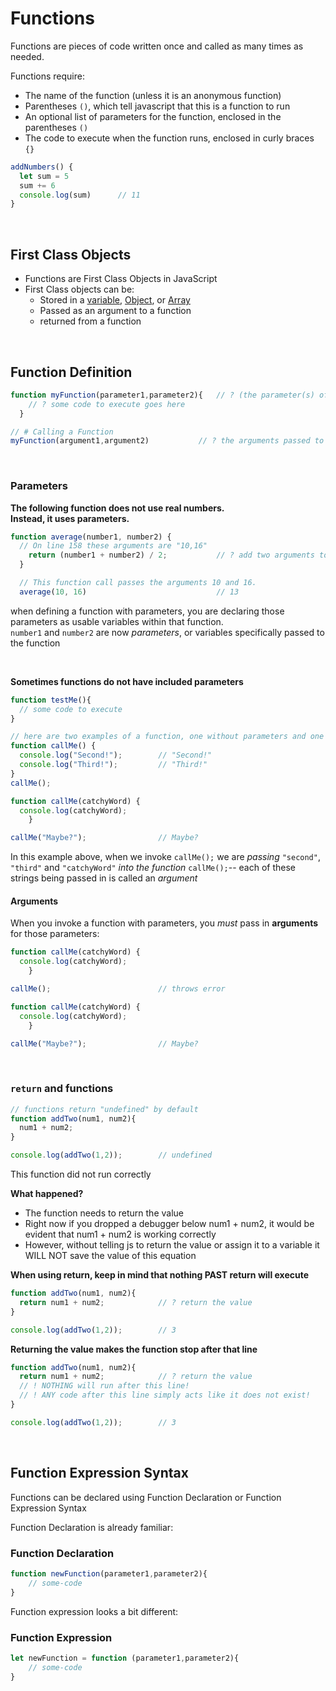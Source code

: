 # Functions
Functions are pieces of code written once and called as many times as needed.

Functions require:
- The name of the function (unless it is an anonymous function)
- Parentheses ```()```, which tell javascript that this is a function to run
- An optional list of parameters for the function, enclosed in the parentheses ``()``
- The code to execute when the function runs, enclosed in curly braces ```{}```

```js
addNumbers() {
  let sum = 5
  sum += 6
  console.log(sum)      // 11
}
```
<br>

## First Class Objects
- Functions are First Class Objects in JavaScript
- First Class objects can be:
    - Stored in a [variable](../03_JS/01_JS_Basics.md), [Object](../03_JS/12_Objects_Nested_Destructuring.md), or [Array](../03_JS/09_Arrays.md)
    - Passed as an argument to a function
    - returned from a function

<br>

## Function Definition
```js
function myFunction(parameter1,parameter2){   // ? (the parameter(s) of the function)
    // ? some code to execute goes here
  }

// # Calling a Function
myFunction(argument1,argument2)           // ? the arguments passed to the function
```

<br>

### Parameters
**The following function does not use real numbers.**  
**Instead, it uses parameters.** 
```js
function average(number1, number2) {
  // On line 158 these arguments are "10,16"
    return (number1 + number2) / 2;           // ? add two arguments together, divide sum by 2
  }

  // This function call passes the arguments 10 and 16.
  average(10, 16)                             // 13
```

when defining a function with parameters, you are declaring those parameters as usable variables within that function.  
```number1``` and ```number2``` are now *parameters*, or variables specifically passed to the function

<br>

**Sometimes functions do not have included parameters**
```js
function testMe(){
  // some code to execute
}

// here are two examples of a function, one without parameters and one with:
function callMe() {
  console.log("Second!");        // "Second!"
  console.log("Third!");         // "Third!"
}
callMe();

function callMe(catchyWord) {
  console.log(catchyWord);
    }

callMe("Maybe?");                // Maybe?
```
In this example above, when we invoke ```callMe();``` we are *passing* ```"second"```, ```"third"``` and ```"catchyWord"``` *into the function* ```callMe();```-- each of these strings being passed in is called an *argument*
<br>

#### Arguments
When you invoke a function with parameters, you *must* pass in **arguments** for those parameters:
```js
function callMe(catchyWord) {
  console.log(catchyWord);
    }

callMe();                        // throws error
```
```js
function callMe(catchyWord) {
  console.log(catchyWord);
    }

callMe("Maybe?");                // Maybe?
```


<br>

### ```return``` and functions
```js
// functions return "undefined" by default
function addTwo(num1, num2){
  num1 + num2;
}

console.log(addTwo(1,2));        // undefined
```
This function did not run correctly

**What happened?**
- The function needs to return the value
- Right now if you dropped a debugger below num1 + num2, it would be evident that num1 + num2 is working correctly
- However, without telling js to return the value or assign it to a variable it WILL NOT save the value of this equation

**When using return, keep in mind that nothing PAST return will execute**
```js
function addTwo(num1, num2){
  return num1 + num2;            // ? return the value
}

console.log(addTwo(1,2));        // 3
```

**Returning the value makes the function stop after that line**
```js
function addTwo(num1, num2){
  return num1 + num2;            // ? return the value
  // ! NOTHING will run after this line!
  // ! ANY code after this line simply acts like it does not exist!
}

console.log(addTwo(1,2));        // 3
```

<br>


## Function Expression Syntax
Functions can be declared using Function Declaration or Function Expression Syntax

Function Declaration is already familiar:

### Function Declaration
```js
function newFunction(parameter1,parameter2){
    // some-code
}
```

Function expression looks a bit different: 
### Function Expression
```js
let newFunction = function (parameter1,parameter2){
    // some-code
}
```
